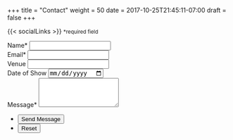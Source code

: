 +++
title = "Contact"
weight = 50
date = 2017-10-25T21:45:11-07:00
draft = false
+++

{{< socialLinks >}}
<small>&ast;required field</small>

<form method="post" action="#">
	<div class="field half first">
		<label for="name">Name&ast;</label>
		<input type="text" name="name" id="name" required />
	</div>
	<div class="field half">
		<label for="email">Email&ast;</label>
		<input type="text" name="email" id="email" required />
	</div>
	<div class="field half first">
		<label for="venue">Venue</label>
		<input type="text" name="venue" id="venue" />
	</div>
	<div class="field half">
		<label for="date">Date of Show</label>
		<input type="date" name="date" id="date" />
	</div>
	<div class="field">
		<label for="message">Message&ast;</label>
		<textarea name="message" id="message" rows="4" required></textarea>
	</div>
	<ul class="actions">
		<li><input type="submit" value="Send Message" class="special" /></li>
		<li><input type="reset" value="Reset" /></li>
	</ul>
</form>
